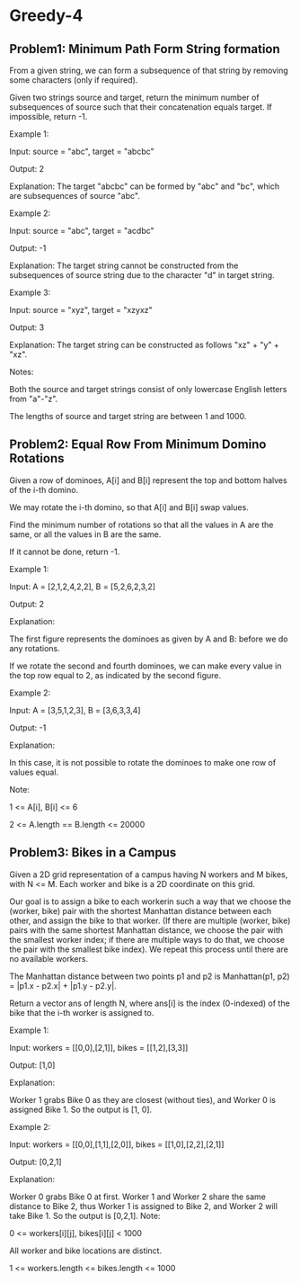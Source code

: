 # Greedy-4

## Problem1: Minimum Path Form String formation

From a given string, we can form a subsequence of that string by removing some characters (only if required).

Given two strings source and target, return the minimum number of subsequences of source such that their concatenation equals target. If impossible, return -1.

Example 1:

Input: source = "abc", target = "abcbc"

Output: 2

Explanation: The target "abcbc" can be formed by "abc" and "bc", which are subsequences of source "abc".

Example 2:

Input: source = "abc", target = "acdbc"

Output: -1

Explanation: The target string cannot be constructed from the subsequences of source string due to the character "d" in target string.

Example 3:

Input: source = "xyz", target = "xzyxz"

Output: 3

Explanation: The target string can be constructed as follows "xz" + "y" + "xz".

Notes:

Both the source and target strings consist of only lowercase English letters from "a"-"z".

The lengths of source and target string are between 1 and 1000.

## Problem2:  Equal Row From Minimum Domino Rotations 

Given a row of dominoes, A[i] and B[i] represent the top and bottom halves of the i-th domino.

We may rotate the i-th domino, so that A[i] and B[i] swap values.

Find the minimum number of rotations so that all the values in A are the same, or all the values in B are the same.

If it cannot be done, return -1.

Example 1:

Input: A = [2,1,2,4,2,2], B = [5,2,6,2,3,2]

Output: 2

Explanation: 

The first figure represents the dominoes as given by A and B: before we do any rotations.

If we rotate the second and fourth dominoes, we can make every value in the top row equal to 2, as indicated by the second figure.

Example 2:

Input: A = [3,5,1,2,3], B = [3,6,3,3,4]

Output: -1

Explanation: 

In this case, it is not possible to rotate the dominoes to make one row of values equal.

Note:

1 <= A[i], B[i] <= 6

2 <= A.length == B.length <= 20000

## Problem3: Bikes in a Campus

Given a 2D grid representation of a campus having N workers and M bikes, with N <= M. Each worker and bike is a 2D coordinate on this grid.

Our goal is to assign a bike to each workerin such a way that we choose the (worker, bike) pair with the shortest Manhattan distance between each other, and assign the bike to that worker. (If there are multiple (worker, bike) pairs with the same shortest Manhattan distance, we choose the pair with the smallest worker index; if there are multiple ways to do that, we choose the pair with the smallest bike index). We repeat this process until there are no available workers.

The Manhattan distance between two points p1 and p2 is Manhattan(p1, p2) = |p1.x - p2.x| + |p1.y - p2.y|.

Return a vector ans of length N, where ans[i] is the index (0-indexed) of the bike that the i-th worker is assigned to.

Example 1:



Input: workers = [[0,0],[2,1]], bikes = [[1,2],[3,3]]

Output: [1,0]

Explanation: 

Worker 1 grabs Bike 0 as they are closest (without ties), and Worker 0 is assigned Bike 1. So the output is [1, 0].

Example 2:



Input: workers = [[0,0],[1,1],[2,0]], bikes = [[1,0],[2,2],[2,1]]

Output: [0,2,1]

Explanation: 

Worker 0 grabs Bike 0 at first. Worker 1 and Worker 2 share the same distance to Bike 2, thus Worker 1 is assigned to Bike 2, and Worker 2 will take Bike 1. So the output is [0,2,1].
Note:

0 <= workers[i][j], bikes[i][j] < 1000

All worker and bike locations are distinct.

1 <= workers.length <= bikes.length <= 1000
